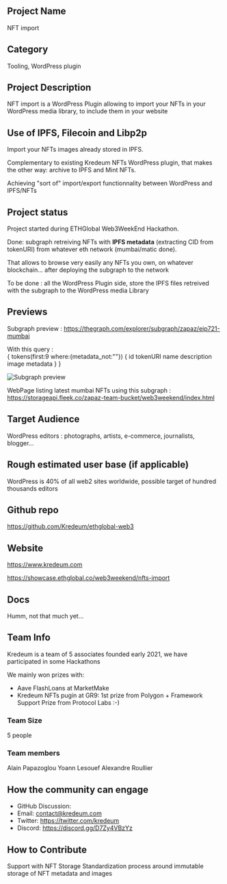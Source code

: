 ## Project Name <!-- Add your project name here with format "Project Name"-->
NFT import 

## Category <!--developer tooling, application, wallet, infrastructure, etc-->
Tooling, WordPress plugin 

## Project Description <!--Describe your project in a few sentences. -->
NFT import is a WordPress Plugin allowing to import your NFTs in your WordPress media library, to include them in your website

## Use of IPFS, Filecoin and Libp2p <!-- Describe how your project uses any or all of these technologies, and why. -->
Import your NFTs images already stored in IPFS.

Complementary to existing Kredeum NFTs WordPress plugin, that makes the other way: archive to IPFS and Mint NFTs.

Achieving "sort of" import/export functionnality between WordPress and IPFS/NFTs

## Project status <!--brainstorming, fundraising, under development, beta, shipped, etc-->
Project started during ETHGlobal Web3WeekEnd Hackathon.

Done: subgraph retreiving NFTs with **IPFS metadata** (extracting CID from tokenURI) from whatever eth network (mumbai/matic done).

That allows to browse very easily any NFTs you own, on whatever blockchain... after deploying the subgraph to the network

To be done : all the WordPress Plugin side, store the IPFS files retreived with the subgraph to the WordPress media Library


## Previews
<!--Add some screenshots to give a preview of your product-->

Subgraph preview : 
https://thegraph.com/explorer/subgraph/zapaz/eip721-mumbai

With this query :  
{ tokens(first:9 where:{metadata_not:""}) { id tokenURI name description image metadata } } 

![Subgraph preview](https://storageapi.fleek.co/zapaz-team-bucket/web3weekend/capture.png)

WebPage listing latest mumbai NFTs using this subgraph : 
https://storageapi.fleek.co/zapaz-team-bucket/web3weekend/index.html 

## Target Audience <!--Describe who will be your project's users-->
WordPress editors : photographs, artists, e-commerce, journalists, blogger...

## Rough estimated user base (if applicable)
WordPress is 40% of all web2 sites worldwide, possible target of hundred thousands editors 
<!--How many users do you have right now?-->

## Github repo <!--Attach a link to your GitHub repo - open source is required - please make sure your repo has a license file and is licensed using MIT open source license! -->
https://github.com/Kredeum/ethglobal-web3

## Website
https://www.kredeum.com 
<!--Link your website if available-->

https://showcase.ethglobal.co/web3weekend/nfts-import
<!--If you're applying for a Next Step grant, add the URL to your hackathon submission here also-->

## Docs
Humm, not that much yet...
<!--Including a link to your project docs!-->

## Team Info <!-- Introduce your amazing team - how many team members are working on this project and who are they?-->
Kredeum is a team of 5 associates founded early 2021, we have participated in some Hackathons

We mainly won prizes with:
- Aave FlashLoans at MarketMake
- Kredeum NFTs pugin at GR9: 1st prize from Polygon + Framework Support Prize from Protocol Labs :-)

### Team Size  
5 people

### Team members
Alain Papazoglou
Yoann Lesouef
Alexandre Roullier

## How the community can engage <!--Start a discussion with the community here: https://github.com/ipfs/community/discussions/new and attach the link!--> 
* GitHub Discussion:  
* Email:  contact@kredeum.com
* Twitter:  https://twitter.com/kredeum
* Discord:  https://discord.gg/D7Zy4VBzYz

## How to Contribute
<!--How can the community contribute to your project?-->
Support with NFT Storage
Standardization process around immutable storage of NFT metadata and images

